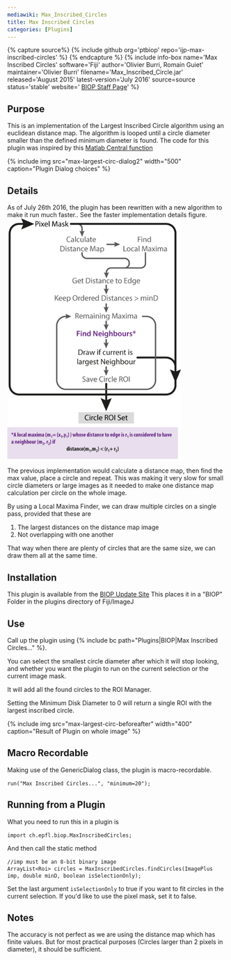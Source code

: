 ```yaml
---
mediawiki: Max_Inscribed_Circles
title: Max Inscribed Circles
categories: [Plugins]
---
```



{% capture source%}
{% include github org='ptbiop' repo='ijp-max-inscribed-circles' %}
{% endcapture %}
{% include info-box name='Max Inscribed Circles' software='Fiji' author='Olivier Burri, Romain Guiet' maintainer='Olivier Burri' filename='Max\_Inscribed\_Circle.jar' released='August 2015' latest-version='July 2016' source=source status='stable' website=' [BIOP Staff Page](https://www.epfl.ch/research/facilities/ptbiop/staff/)' %}

## Purpose

This is an implementation of the Largest Inscribed Circle algorithm using an euclidean distance map. The algorithm is looped until a circle diameter smaller than the defined minimum diameter is found. The code for this plugin was inspired by this [Matlab Central function](http://www.mathworks.ch/matlabcentral/fileexchange/30805-maximum-inscribed-circle-using-distance-transform)

{% include img src="max-largest-circ-dialog2" width="500" caption="Plugin Dialog choices" %}

## Details

As of July 26th 2016, the plugin has been rewritten with a new algorithm to make it run much faster.. See the faster implementation details figure. <img src="/media/plugins/max-circles-algorithm-overview.png" title="fig:Faster implementation details" width="400" alt="Faster implementation details" />

The previous implementation would calculate a distance map, then find the max value, place a circle and repeat. This was making it very slow for small circle diameters or large images as it needed to make one distance map calculation per circle on the whole image.

By using a Local Maxima Finder, we can draw multiple circles on a single pass, provided that these are

1.  The largest distances on the distance map image
2.  Not overlapping with one another

That way when there are plenty of circles that are the same size, we can draw them all at the same time.

## Installation

This plugin is available from the [BIOP Update Site](/list-of-update-sites) This places it in a "BIOP" Folder in the plugins directory of Fiji/ImageJ

## Use

Call up the plugin using {% include bc path="Plugins|BIOP|Max Inscribed Circles..." %}.

You can select the smallest circle diameter after which it will stop looking, and whether you want the plugin to run on the current selection or the current image mask.

It will add all the found circles to the ROI Manager.

Setting the Minimum Disk Diameter to 0 will return a single ROI with the largest inscribed circle.

{% include img src="max-largest-circ-beforeafter" width="400" caption="Result of Plugin on whole image" %}

## Macro Recordable

Making use of the GenericDialog class, the plugin is macro-recordable.

    run("Max Inscribed Circles...", "minimum=20");

## Running from a Plugin

What you need to run this in a plugin is

    import ch.epfl.biop.MaxInscribedCircles;

And then call the static method

    //imp must be an 8-bit binary image
    ArrayList<Roi> circles = MaxInscribedCircles.findCircles(ImagePlus imp, double minD, boolean isSelectionOnly);

Set the last argument `isSelectionOnly` to true if you want to fit circles in the current selection. If you'd like to use the pixel mask, set it to false.

## Notes

The accuracy is not perfect as we are using the distance map which has finite values. But for most practical purposes (Circles larger than 2 pixels in diameter), it should be sufficient.



